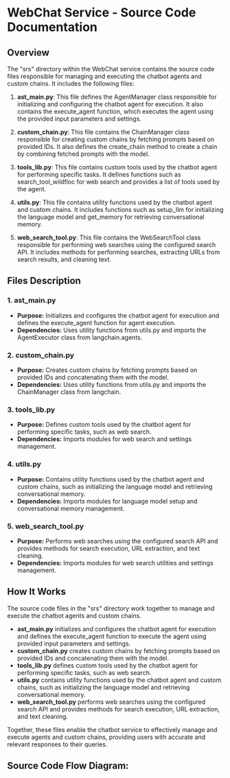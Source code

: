 # WebChat Service - Source Code Documentation

## Overview

The "srs" directory within the WebChat service contains the source code files responsible for managing and executing the chatbot agents and custom chains. It includes the following files:

1. **ast_main.py**: This file defines the AgentManager class responsible for initializing and configuring the chatbot agent for execution. It also contains the execute_agent function, which executes the agent using the provided input parameters and settings.

2. **custom_chain.py**: This file contains the ChainManager class responsible for creating custom chains by fetching prompts based on provided IDs. It also defines the create_chain method to create a chain by combining fetched prompts with the model.

3. **tools_lib.py**: This file contains custom tools used by the chatbot agent for performing specific tasks. It defines functions such as search_tool_wildfloc for web search and provides a list of tools used by the agent.

4. **utils.py**: This file contains utility functions used by the chatbot agent and custom chains. It includes functions such as setup_llm for initializing the language model and get_memory for retrieving conversational memory.

5. **web_search_tool.py**: This file contains the WebSearchTool class responsible for performing web searches using the configured search API. It includes methods for performing searches, extracting URLs from search results, and cleaning text.

## Files Description

### 1. ast_main.py

- **Purpose:** Initializes and configures the chatbot agent for execution and defines the execute_agent function for agent execution.
- **Dependencies:** Uses utility functions from utils.py and imports the AgentExecutor class from langchain.agents.

### 2. custom_chain.py

- **Purpose:** Creates custom chains by fetching prompts based on provided IDs and concatenating them with the model.
- **Dependencies:** Uses utility functions from utils.py and imports the ChainManager class from langchain.

### 3. tools_lib.py

- **Purpose:** Defines custom tools used by the chatbot agent for performing specific tasks, such as web search.
- **Dependencies:** Imports modules for web search and settings management.

### 4. utils.py

- **Purpose:** Contains utility functions used by the chatbot agent and custom chains, such as initializing the language model and retrieving conversational memory.
- **Dependencies:** Imports modules for language model setup and conversational memory management.

### 5. web_search_tool.py

- **Purpose:** Performs web searches using the configured search API and provides methods for search execution, URL extraction, and text cleaning.
- **Dependencies:** Imports modules for web search utilities and settings management.

## How It Works

The source code files in the "srs" directory work together to manage and execute the chatbot agents and custom chains. 

- **ast_main.py** initializes and configures the chatbot agent for execution and defines the execute_agent function to execute the agent using provided input parameters and settings.
- **custom_chain.py** creates custom chains by fetching prompts based on provided IDs and concatenating them with the model.
- **tools_lib.py** defines custom tools used by the chatbot agent for performing specific tasks, such as web search.
- **utils.py** contains utility functions used by the chatbot agent and custom chains, such as initializing the language model and retrieving conversational memory.
- **web_search_tool.py** performs web searches using the configured search API and provides methods for search execution, URL extraction, and text cleaning.

Together, these files enable the chatbot service to effectively manage and execute agents and custom chains, providing users with accurate and relevant responses to their queries.
## Source Code Flow Diagram:
